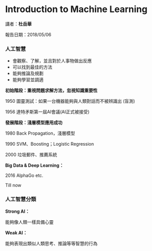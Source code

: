 # Introduction to Machine Learning

講者：**杜岳華**

報告日期：2018/05/06

### 人工智慧

* 會觀察、了解，並且對於人事物做出反應
* 可以找到最佳的方法
* 能夠推論及規劃
* 能夠學習並調適

**初始階段：重視問題求解方法，忽視知識重要性**

1950 圖靈測試：如果一台機器能夠與人類對話而不被辨識出 \(盲測\)

1956 達特矛斯第一屆AI會議\(AI正式被接受\)

**發展階段：淺層模型應用成功**

1980 Back Propagation，淺層模型

1990 SVM、Boosting；Logistic Regression

2000 垃圾郵件、推薦系統

**Big Data & Deep Learning：**

2016 AlphaGo etc.

Till now

### 人工智慧分類

**Strong AI：**

能夠像人類一樣具備心靈

**Weak AI：**

能夠表現出類似人類思考、推論等等智慧的行為

